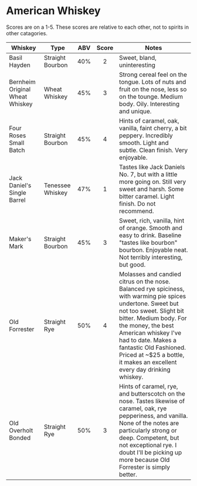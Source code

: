 # American Whiskey
Scores are on a 1-5. These scores are relative to each other, not to spirits in other catagories.

| Whiskey                         | Type             | ABV | Score | Notes                                                                                                                                                                                                                                                                                                                               |
|---------------------------------|------------------|:---:|:-----:|-------------------------------------------------------------------------------------------------------------------------------------------------------------------------------------------------------------------------------------------------------------------------------------------------------------------------------------|
| Basil Hayden                    | Straight Bourbon | 40% | 2     | Sweet, bland, uninteresting                                                                                                                                                                                                                                                                                                         |
| Bernheim Original Wheat Whiskey | Wheat Whiskey    | 45% | 3     | Strong cereal feel on the tongue. Lots of nuts and fruit on the nose, less so on the tounge. Medium body. Oily. Interesting and unique.                                                                                                                                                                                             |
| Four Roses Small Batch          | Straight Bourbon | 45% | 4     | Hints of caramel, oak, vanilla, faint cherry, a bit peppery. Incredibly smooth. Light and subtle. Clean finish. Very enjoyable.                                                                                                                                                                                                     |
| Jack Daniel's Single Barrel     | Tenessee Whiskey | 47% | 1     | Tastes like Jack Daniels No. 7, but with a little more going on. Still very sweet and harsh. Some bitter caramel. Light finish. Do not recommend.                                                                                                                                                                                   |
| Maker's Mark                    | Straight Bourbon | 45% | 3     | Sweet, rich, vanilla, hint of orange. Smooth and easy to drink. Baseline "tastes like bourbon" bourbon. Enjoyable neat. Not terribly interesting, but good.                                                                                                                                                                         |
| Old Forrester                   | Straight Rye     | 50% | 4     | Molasses and candied citrus on the nose. Balanced rye spiciness, with warming pie spices undertone. Sweet but not too sweet. Slight bit bitter. Medium body. For the money, the best American whiskey I've had to date. Makes a fantastic Old Fashioned. Priced at ~$25 a bottle, it makes an excellent every day drinking whiskey. |
| Old Overholt Bonded             | Straight Rye     | 50% | 3     | Hints of caramel, rye, and butterscotch on the nose. Tastes likewise of caramel, oak, rye pepperiness, and vanilla. None of the notes are particularly strong or deep. Competent, but not exceptional rye. I doubt I'll be picking up more because Old Forrester is simply better.                                                  |
